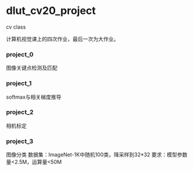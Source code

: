 # dlut_cv20_project
cv class

计算机视觉课上的四次作业，最后一次为大作业。

### project_0
  图像关键点检测及匹配
  
### project_1
  softmax与相关梯度推导
  
### project_2
  相机标定

### project_3
  图像分类
  数据集：ImageNet-1K中随机100类，降采样到32*32
  要求：模型参数量<2.5M，运算量<50M
